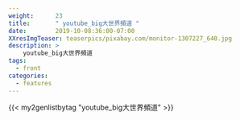 ```yaml
---
weight:      23
title:       " youtube_big大世界頻道 "
date:        2019-10-08:36:00-07:00
XXresImgTeaser: teaserpics/pixabay.com/monitor-1307227_640.jpg
description: >
    youtube_big大世界頻道
tags:
  - front
categories:
  - features
---
```


{{< my2genlistbytag "youtube_big大世界頻道" >}}
